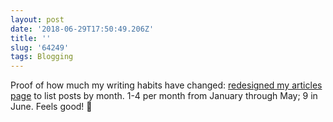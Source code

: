 ```yaml
---
layout: post
date: '2018-06-29T17:50:49.206Z'
title: ''
slug: '64249'
tags: Blogging
---
```

Proof of how much my writing habits have changed: [redesigned my articles page](http://fionavoss.blog/articles/) to list posts by month. 1-4 per month from January through May; 9 in June. Feels good! 🙌
